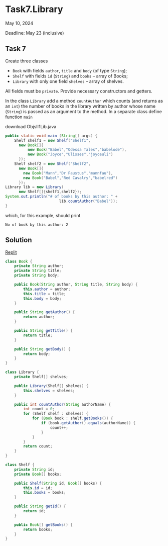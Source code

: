 # Task7.Library

May 10, 2024

Deadline: May 23 (inclusive)

## Task 7

Create three classes

* `Book` with fields `author`, `title` and `body` (of type `String`);
* `Shelf` with fields `id` (`String`) and `books` – array of Books;
* `Library` with only one field `shelves` – array of shelves.

All fields must be `private`. Provide necessary constructors and getters.

In the class `Library` add a method `countAuthor` which counts (and returns as an `int`) the number of books in the library written by author whose name (`String`) is passed as an argument to the method. In a separate class define function `main`

download ObjsII1Lib.java

```java
public static void main (String[] args) {
    Shelf shelf1 = new Shelf("Shelf1",
      new Book[]{
          new Book("Babel","Odessa Tales","babelode"),
          new Book("Joyce","Ulisses","joyceuli")
      });
    Shelf shelf2 = new Shelf("Shelf2",
      new Book[]{
        new Book("Mann","Dr Faustus","mannfau"),
        new Book("Babel","Red Cavalry","babelred")
      });
Library lib = new Library(
      new Shelf[]{shelf1,shelf2});
System.out.println("# of books by this author: " +
                        lib.countAuthor("Babel"));
}
```

which, for this example, should print

```
No of book by this author: 2
```

## Solution

[Replit](https://replit.com/@piecucci/Task7Library?v=1)

```java
class Book {
    private String author;
    private String title;
    private String body;

    public Book(String author, String title, String body) {
        this.author = author;
        this.title = title;
        this.body = body;
    }

    public String getAuthor() {
        return author;
    }

    public String getTitle() {
        return title;
    }

    public String getBody() {
        return body;
    }
} 
```

```java
class Library {
    private Shelf[] shelves;

    public Library(Shelf[] shelves) {
        this.shelves = shelves;
    }

    public int countAuthor(String authorName) {
        int count = 0;
        for (Shelf shelf : shelves) {
            for (Book book : shelf.getBooks()) {
                if (book.getAuthor().equals(authorName)) {
                    count++;
                }
            }
        }
        return count;
    }
}
```

```java
class Shelf {
    private String id;
    private Book[] books;

    public Shelf(String id, Book[] books) {
        this.id = id;
        this.books = books;
    }

    public String getId() {
        return id;
    }

    public Book[] getBooks() {
        return books;
    }
}
```